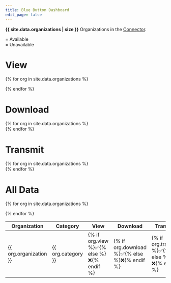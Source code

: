 ```yaml
---
title: Blue Button Dashboard
edit_page: false
---
```


**{{ site.data.organizations | size }}** Organizations in the [Connector](http://bluebuttonconnector.healthit.gov).

<div>
  <div class="status green"></div> = Available
  <br>
  <div class="status red"></div> = Unavailable
</div>

# View

<div class="status-boxes">
  {% for org in site.data.organizations %}
  <div class="status {% if org.view %}green{% else %}red{% endif %}" data-tooltip="{{ org.organization }}"></div>
  
  {% endfor %}
</div>

# Download

<div class="status-boxes">
  {% for org in site.data.organizations %}
  <div class="status {% if org.download %}green{% else %}red{% endif %}" data-tooltip="{{ org.organization }}"></div>
  {% endfor %}
</div>

# Transmit

<div class="status-boxes">
  {% for org in site.data.organizations %}
  <div class="status {% if org.transmit %}green{% else %}red{% endif %}" data-tooltip="{{ org.organization }}"></div>
  {% endfor %}
</div>

# All Data

<table>

  <thead>
    <tr>
      <th>Organization</th>
      <th>Category</th>
      <!-- <th>Description</th> -->
      <!-- <th>Phone</th> -->
      <!-- <th>States</th> -->
      <!-- <th>URL</th> -->
      <th>View</th>
      <th>Download</th>
      <th>Transmit</th>
    </tr>
  </thead>
  
  {% for org in site.data.organizations %}
  <tr>
    <td>{{ org.organization }}</td>
    <td>{{ org.category }}</td>
    <!-- <td>{{ org.description }}</td> -->
    <!-- <td>{{ org.phone }}</td> -->
    <!-- <td>{{ org.states }}</td> -->
    <!-- <td>{{ org.url }}</td> -->
    <td>{% if org.view %}✅{% else %}❌{% endif %}</td>
    <td>{% if org.download %}✅{% else %}❌{% endif %}</td>
    <td>{% if org.transmit %}✅{% else %}❌{% endif %}</td>
  </tr>
  {% endfor %}
  
</table>
